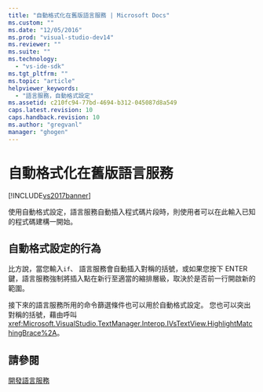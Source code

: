 ```yaml
---
title: "自動格式化在舊版語言服務 | Microsoft Docs"
ms.custom: ""
ms.date: "12/05/2016"
ms.prod: "visual-studio-dev14"
ms.reviewer: ""
ms.suite: ""
ms.technology: 
  - "vs-ide-sdk"
ms.tgt_pltfrm: ""
ms.topic: "article"
helpviewer_keywords: 
  - "語言服務，自動格式設定"
ms.assetid: c210fc94-77bd-4694-b312-045087d8a549
caps.latest.revision: 10
caps.handback.revision: 10
ms.author: "gregvanl"
manager: "ghogen"
---
```

# 自動格式化在舊版語言服務
[!INCLUDE[vs2017banner](../../code-quality/includes/vs2017banner.md)]

使用自動格式設定，語言服務自動插入程式碼片段時，則使用者可以在此輸入已知的程式碼建構一開始。  
  
## 自動格式設定的行為  
 比方說，當您輸入`if`、 語言服務會自動插入對稱的括號，或如果您按下 ENTER 鍵，語言服務強制將插入點在新行至適當的縮排層級，取決於是否前一行開啟新的範圍。  
  
 接下來的語言服務所用的命令篩選條件也可以用於自動格式設定。  您也可以突出對稱的括號，藉由呼叫<xref:Microsoft.VisualStudio.TextManager.Interop.IVsTextView.HighlightMatchingBrace%2A>。  
  
## 請參閱  
 [開發語言服務](../../extensibility/internals/developing-a-legacy-language-service.md)
